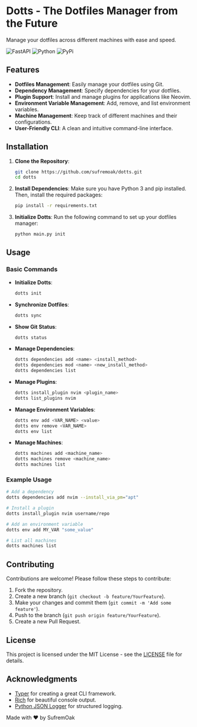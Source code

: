 # Dotts - The Dotfiles Manager from the Future

Manage your dotfiles across different machines with ease and speed.

![FastAPI](https://img.shields.io/badge/FastAPI-005571?style=for-the-badge&logo=fastapi) ![Python](https://img.shields.io/badge/python-3670A0?style=for-the-badge&logo=python&logoColor=ffdd54) ![PyPi](https://img.shields.io/badge/pypi-%23ececec.svg?style=for-the-badge&logo=pypi&logoColor=1f73b7)

## Features
- **Dotfiles Management**: Easily manage your dotfiles using Git.
- **Dependency Management**: Specify dependencies for your dotfiles.
- **Plugin Support**: Install and manage plugins for applications like Neovim.
- **Environment Variable Management**: Add, remove, and list environment variables.
- **Machine Management**: Keep track of different machines and their configurations.
- **User-Friendly CLI**: A clean and intuitive command-line interface.

## Installation

1. **Clone the Repository**:
   ```bash
   git clone https://github.com/sufremoak/dotts.git
   cd dotts
   ```

2. **Install Dependencies**:
   Make sure you have Python 3 and pip installed. Then, install the required packages:
   ```bash
   pip install -r requirements.txt
   ```

3. **Initialize Dotts**:
   Run the following command to set up your dotfiles manager:
   ```bash
   python main.py init
   ```

## Usage

### Basic Commands

- **Initialize Dotts**:
  ```bash
  dotts init
  ```

- **Synchronize Dotfiles**:
  ```bash
  dotts sync
  ```

- **Show Git Status**:
  ```bash
  dotts status
  ```

- **Manage Dependencies**:
  ```bash
  dotts dependencies add <name> <install_method>
  dotts dependencies mod <name> <new_install_method>
  dotts dependencies list
  ```

- **Manage Plugins**:
  ```bash
  dotts install_plugin nvim <plugin_name>
  dotts list_plugins nvim
  ```

- **Manage Environment Variables**:
  ```bash
  dotts env add <VAR_NAME> <value>
  dotts env remove <VAR_NAME>
  dotts env list
  ```

- **Manage Machines**:
  ```bash
  dotts machines add <machine_name>
  dotts machines remove <machine_name>
  dotts machines list
  ```

### Example Usage

```bash
# Add a dependency
dotts dependencies add nvim --install_via_pm="apt"

# Install a plugin
dotts install_plugin nvim username/repo

# Add an environment variable
dotts env add MY_VAR "some_value"

# List all machines
dotts machines list
```

## Contributing

Contributions are welcome! Please follow these steps to contribute:

1. Fork the repository.
2. Create a new branch (`git checkout -b feature/YourFeature`).
3. Make your changes and commit them (`git commit -m 'Add some feature'`).
4. Push to the branch (`git push origin feature/YourFeature`).
5. Create a new Pull Request.

## License

This project is licensed under the MIT License - see the [LICENSE](LICENSE) file for details.

## Acknowledgments

- [Typer](https://typer.tiangolo.com/) for creating a great CLI framework.
- [Rich](https://github.com/Textualize/rich) for beautiful console output.
- [Python JSON Logger](https://github.com/madzak/python-json-logger) for structured logging.

Made with ❤ by SufremOak